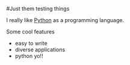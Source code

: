 #Just them testing things

I really like [Python](http://127.0.0.1:8000/wiki/Python) as a programming language.

Some cool features

* easy to write
* diverse applications
* python yo!!